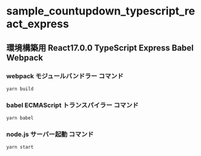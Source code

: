 # sample_countupdown_typescript_react_express
## 環境構築用 React17.0.0 TypeScript Express Babel Webpack

### webpack モジュールバンドラー コマンド
``` yarn build ```

### babel ECMAScript トランスパイラー コマンド
``` yarn babel ```

### node.js サーバー起動 コマンド
``` yarn start ```
